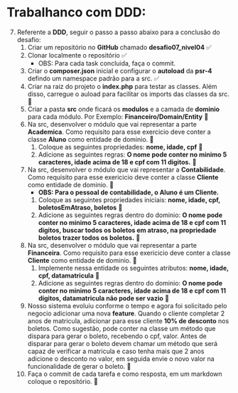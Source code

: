 # Trabalhanco com DDD:

7. Referente a **DDD**, seguir o passo a passo abaixo para a conclusão do desafio:
    1. Criar um repositório no **GitHub** chamado **desafio07_nivel04** :white_check_mark:
    2. Clonar localmente o repositório :white_check_mark:
        - OBS: Para cada task concluida, faça o commit. 
    3. Criar o **composer.json** inicial e configurar o **autoload** da **psr-4** defindo um namespace padrão para a src. :white_check_mark:
    4. Criar na raiz do projeto o **index.php** para testar as classes. Além disso, carregue o auload para facilitar os imports das classes da src. :black_square_button:
    5. Criar a pasta **src** onde ficará os **modulos** e a camada de **dominio** para cada módulo. Por Exemplo: **Financeiro/Domain/Entity** :black_square_button: 
    6. Na src, desenvolver o módulo que vai representar a parte **Academica**. Como requisito para esse exercicio deve conter a classe **Aluno** como entidade de dominio. :black_square_button:
        1. Coloque as seguintes propriedades: **nome, idade, cpf** :black_square_button:
        2. Adicione as seguintes regras: **O nome pode conter no minimo 5 caracteres, idade acima de 18 e cpf com 11 digitos.** :black_square_button:
    7. Na src, desenvolver o módulo que vai representar a **Contabilidade**. Como requisito para esse exericicio deve conter a classe **Cliente** como entidade de dominio. :black_square_button:
        - **OBS: Para o pessoal de contabilidade, o Aluno é um Cliente.**
        1. Coloque as seguintes propriedades iniciais: **nome, idade, cpf, boletosEmAtraso, boletos** :black_square_button:
        2. Adicione as seguintes regras dentro do dominio: **O nome pode conter no minimo 5 caracteres, idade acima de 18 e cpf com 11 digitos, buscar todos os boletos em atraso, na propriedade boletos trazer todos os boletos.** :black_square_button:
    8. Na src, desenvolver o módulo que vai representar a parte **Financeira**. Como requisito para esse exericicio deve conter a classe **Cliente** como entidade de dominio. :black_square_button:
        1. Implemente nessa entidade os seguintes atributos: **nome, idade, cpf, datamatricula** :black_square_button:
        2. Adicione as seguintes regras dentro do dominio: **O nome pode conter no minimo 5 caracteres, idade acima de 18 e cpf com 11 digitos, datamatricula não pode ser vazio** :black_square_button:
    9. Nosso sistema evoluiu conforme o tempo e agora foi solicitado pelo negocio adicionar uma nova **feature**. Quando o cliente completar 2 anos de matricula, adicionar para esse cliente **10% de desconto** nos boletos. Como sugestão, pode conter na classe um método que dispara para gerar o boleto, recebendo o cpf, valor. Antes de disparar para gerar o boleto devem chamar um método que será capaz de verificar a matricula e caso tenha mais que 2 anos adicione o desconto no valor, em seguida envie o novo valor na funcionalidade de gerar o boleto. :black_square_button:
    10. Faça o commit de cada tarefa e como resposta, em um markdown coloque o repositório. :black_square_button:
